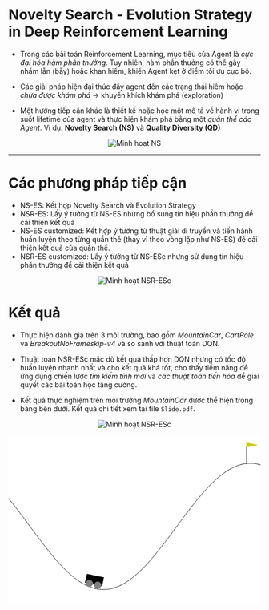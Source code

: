 # Novelty Search - Evolution Strategy in Deep Reinforcement Learning

- Trong các bài toán Reinforcement Learning, mục tiêu của Agent là *cực đại hóa hàm phần thưởng*. Tuy nhiên, hàm phần thưởng có thể gây nhầm lẫn (bẫy) hoặc khan hiếm, khiến Agent kẹt ở điểm tối ưu cục bộ.

- Các giải pháp hiện đại thúc đẩy agent đến các trạng thái hiếm hoặc *chưa được khám phá* → khuyến khích khám phá (exploration)

- Một hướng tiếp cận khác là thiết kế hoặc học một mô tả về hành vi trong suốt lifetime của agent và thực hiện khám phá bằng một *quần thể các Agent*. Ví dụ: **Novelty Search (NS)** và **Quality Diversity (QD)**

<p align="center">
<img src="https://i.imgur.com/9bEMmuf.png" alt="Minh hoạt NS" width="500"/>
</p>

---- 

# Các phương pháp tiếp cận

- NS-ES: Kết hợp Novelty Search và Evolution Strategy 
- NSR-ES: Lấy ý tưởng từ NS-ES nhưng bổ sung tín hiệu phần thưởng để cải thiện kết quả
- NS-ES customized: Kết hợp ý tưởng từ thuật giải di truyền và tiến hành huấn luyện theo từng quần thể (thay vì theo vòng lặp như NS-ES) để cải thiện kết quả của quần thể.
- NSR-ES customized: Lấy ý tưởng từ NS-ESc nhưng sử dụng tín hiệu phần thưởng để cải thiện kết quả

<p align="center">
<img src="https://i.imgur.com/VDIKgSZ.png" alt="Minh hoạt NSR-ESc" width="600"/>
</p>


# Kết quả
- Thực hiện đánh giá trên 3 môi trường, bao gồm *MountainCar*, *CartPole* và *BreakoutNoFrameskip-v4* và so sánh với thuật toán DQN.

- Thuật toán NSR-ESc mặc dù kết quả thấp hơn DQN nhưng có tốc độ huấn luyện nhanh nhất và cho kết quả khá tốt, cho thấy tiềm năng để ứng dụng chiến lược *tìm kiếm tính mới* và *các thuật toán tiến hóa* để giải quyết các bài toán học tăng cường.

- Kết quả thực nghiệm trên môi trường *MountainCar* được thể hiện trong bảng bên dưới. Kết quả chi tiết xem tại file `Slide.pdf`. 


<p align="center">
<img src="https://i.imgur.com/su9qOLb.png" alt="Minh hoạt NSR-ESc" width="600"/>
</p>


<div style="text-align: center;">
  <img src="NSR-ESc.gif" alt="Result">
</div>